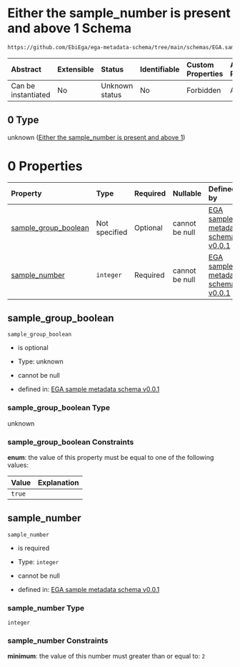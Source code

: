 # Either the sample_number is present and above 1 Schema

```txt
https://github.com/EbiEga/ega-metadata-schema/tree/main/schemas/EGA.sample.json#/properties/sample_grouping/oneOf/0
```



| Abstract            | Extensible | Status         | Identifiable | Custom Properties | Additional Properties | Access Restrictions | Defined In                                                        |
| :------------------ | :--------- | :------------- | :----------- | :---------------- | :-------------------- | :------------------ | :---------------------------------------------------------------- |
| Can be instantiated | No         | Unknown status | No           | Forbidden         | Allowed               | none                | [EGA.sample.json*](../out/EGA.sample.json "open original schema") |

## 0 Type

unknown ([Either the sample_number is present and above 1](ega-4-properties-sample-group-descriptor-oneof-either-the-sample_number-is-present-and-above-1.md))

# 0 Properties

| Property                                      | Type          | Required | Nullable       | Defined by                                                                                                                                                                                                                                                                                                                   |
| :-------------------------------------------- | :------------ | :------- | :------------- | :--------------------------------------------------------------------------------------------------------------------------------------------------------------------------------------------------------------------------------------------------------------------------------------------------------------------------- |
| [sample_group_boolean](#sample_group_boolean) | Not specified | Optional | cannot be null | [EGA sample metadata schema v0.0.1](ega-4-properties-sample-group-descriptor-oneof-either-the-sample_number-is-present-and-above-1-properties-sample_group_boolean.md "https://github.com/EbiEga/ega-metadata-schema/tree/main/schemas/EGA.sample.json#/properties/sample_grouping/oneOf/0/properties/sample_group_boolean") |
| [sample_number](#sample_number)               | `integer`     | Required | cannot be null | [EGA sample metadata schema v0.0.1](ega-4-properties-sample-group-descriptor-oneof-either-the-sample_number-is-present-and-above-1-properties-sample_number.md "https://github.com/EbiEga/ega-metadata-schema/tree/main/schemas/EGA.sample.json#/properties/sample_grouping/oneOf/0/properties/sample_number")               |

## sample_group_boolean



`sample_group_boolean`

*   is optional

*   Type: unknown

*   cannot be null

*   defined in: [EGA sample metadata schema v0.0.1](ega-4-properties-sample-group-descriptor-oneof-either-the-sample_number-is-present-and-above-1-properties-sample_group_boolean.md "https://github.com/EbiEga/ega-metadata-schema/tree/main/schemas/EGA.sample.json#/properties/sample_grouping/oneOf/0/properties/sample_group_boolean")

### sample_group_boolean Type

unknown

### sample_group_boolean Constraints

**enum**: the value of this property must be equal to one of the following values:

| Value  | Explanation |
| :----- | :---------- |
| `true` |             |

## sample_number



`sample_number`

*   is required

*   Type: `integer`

*   cannot be null

*   defined in: [EGA sample metadata schema v0.0.1](ega-4-properties-sample-group-descriptor-oneof-either-the-sample_number-is-present-and-above-1-properties-sample_number.md "https://github.com/EbiEga/ega-metadata-schema/tree/main/schemas/EGA.sample.json#/properties/sample_grouping/oneOf/0/properties/sample_number")

### sample_number Type

`integer`

### sample_number Constraints

**minimum**: the value of this number must greater than or equal to: `2`
